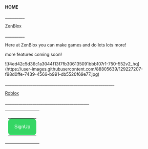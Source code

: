 <b>HOME</b>
<p> __________</p>
<p>ZenBlox</p>
<p> __________</p>
<p>Here at ZenBlox you can make games and do lots lots more!</p>
<p>more features coming soon!</p>
![f4ed42c5d36c1a3044f13f7fb306135091bbb107r1-750-552v2_hq](https://user-images.githubusercontent.com/88805639/129227207-f98d0ffe-7439-4566-b991-db5520f69e77.jpg)
<p>________________________________________________________</p>
<a href="https://web.roblox.com/home">Roblox</a>
<p>___________________________________________</p>
<!--Button-->
<center>
 <table align="center" cellspacing="0" cellpadding="0" width="100%">
   <tr>
     <td align="center" style="padding: 10px;">
       <table border="0" class="mobile-button" cellspacing="0" cellpadding="0">
         <tr>
           <td align="center" bgcolor="#35d664" style="background-color: #35d664; margin: auto; max-width: 600px; -webkit-border-radius: 11px; -moz-border-radius: 11px; border-radius: 11px; padding: 15px 20px; " width="100%">
           <!--[if mso]>&nbsp;<![endif]-->
               <a href="#https://www.roblox.com/account/signupredir?returnUrl=https%3A%2F%2Fwww.roblox.com%2Fusers%2F1609000000%2Fprofile" target="_blank" style="16px; font-family: Helvetica, Arial, sans-serif; color: #ffffff; font-weight:normal; text-align:center; background-color: #35d664; text-decoration: none; border: none; -webkit-border-radius: 11px; -moz-border-radius: 11px; border-radius: 11px; display: inline-block;">
                   <span style="font-size: 16px; font-family: Helvetica, Arial, sans-serif; color: #ffffff; font-weight:normal; line-height:1.5em; text-align:center;">SignUp</span>
             </a>
           <!--[if mso]>&nbsp;<![endif]-->
           </td>
         </tr>
       </table>
     </td>
   </tr>
 </table>
</center>
